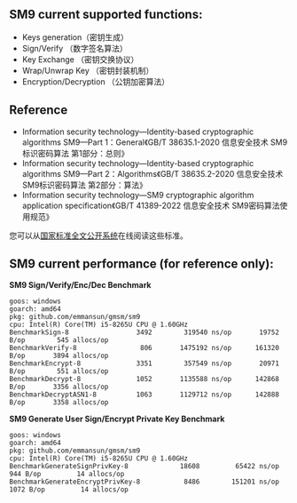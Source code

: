 ## SM9 current supported functions:
* Keys generation（密钥生成）  
* Sign/Verify （数字签名算法）   
* Key Exchange （密钥交换协议）  
* Wrap/Unwrap Key （密钥封装机制）  
* Encryption/Decryption （公钥加密算法）

## Reference
* Information security technology—Identity-based cryptographic algorithms SM9—Part 1：General《GB/T 38635.1-2020  信息安全技术 SM9标识密码算法 第1部分：总则》
* Information security technology—Identity-based cryptographic algorithms SM9—Part 2：Algorithms《GB/T 38635.2-2020 信息安全技术 SM9标识密码算法 第2部分：算法》
* Information security technology—SM9 cryptographic algorithm application specification《GB/T 41389-2022 信息安全技术 SM9密码算法使用规范》

您可以从[国家标准全文公开系统](https://openstd.samr.gov.cn/)在线阅读这些标准。

## SM9 current performance (for reference only):

**SM9 Sign/Verify/Enc/Dec Benchmark**

    goos: windows
    goarch: amd64
    pkg: github.com/emmansun/gmsm/sm9
    cpu: Intel(R) Core(TM) i5-8265U CPU @ 1.60GHz
    BenchmarkSign-8          	    3492	    319540 ns/op	   19752 B/op	     545 allocs/op
    BenchmarkVerify-8        	     806	   1475192 ns/op	  161320 B/op	    3894 allocs/op
    BenchmarkEncrypt-8       	    3351	    357549 ns/op	   20971 B/op	     551 allocs/op
    BenchmarkDecrypt-8       	    1052	   1135588 ns/op	  142868 B/op	    3356 allocs/op
    BenchmarkDecryptASN1-8   	    1063	   1129712 ns/op	  142888 B/op	    3358 allocs/op


**SM9 Generate User Sign/Encrypt Private Key Benchmark**

    goos: windows
    goarch: amd64
    pkg: github.com/emmansun/gmsm/sm9
    cpu: Intel(R) Core(TM) i5-8265U CPU @ 1.60GHz
    BenchmarkGenerateSignPrivKey-8      	   18608	     65422 ns/op	     944 B/op	      14 allocs/op
    BenchmarkGenerateEncryptPrivKey-8   	    8486	    151201 ns/op	    1072 B/op	      14 allocs/op


